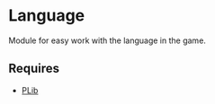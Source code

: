 # Language
Module for easy work with the language in the game.

## Requires
- [PLib](https://github.com/Pika-Software/gmod_plib)
